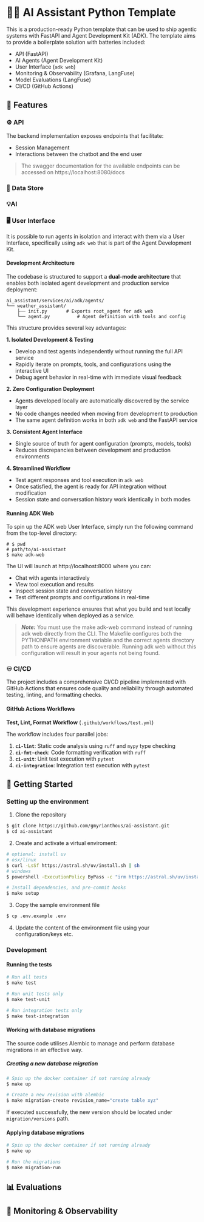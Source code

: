 # 🤖💬 AI Assistant Python Template
This is a production-ready Python template that can be used to ship agentic systems with FastAPI
and Agent Development Kit (ADK). The template aims to provide a boilerplate solution with 
batteries included:
- API (FastAPI)
- AI Agents (Agent Development Kit)
- User Interface (`adk web`)
- Monitoring & Observability (Grafana, LangFuse)
- Model Evaluations (LangFuse)
- CI/CD (GitHub Actions)


## 🌟 Features

### ⚙️ API
The backend implementation exposes endpoints that facilitate:
- Session Management 
- Interactions between the chatbot and the end user 

> The swagger documentation for the available endpoints can be accessed on 
> https://localhost:8080/docs

### 💾 Data Store


### 💡AI


### 🖥️ User Interface
 It is possible to run agents in isolation and interact with them via a User Interface, 
 specifically using `adk web` that is part of the Agent Development Kit.

  #### Development Architecture
  The codebase is structured to support a **dual-mode architecture** that enables both isolated 
  agent development and production service deployment:

  ```shell
  ai_assistant/services/ai/adk/agents/
  └── weather_assistant/
      ├── init.py       # Exports root_agent for adk web
      └── agent.py          # Agent definition with tools and config
  ```

  This structure provides several key advantages:

  **1. Isolated Development & Testing**
  - Develop and test agents independently without running the full API service
  - Rapidly iterate on prompts, tools, and configurations using the interactive UI
  - Debug agent behavior in real-time with immediate visual feedback

  **2. Zero Configuration Deployment**
  - Agents developed locally are automatically discovered by the service layer
  - No code changes needed when moving from development to production
  - The same agent definition works in both `adk web` and the FastAPI service

  **3. Consistent Agent Interface**
  - Single source of truth for agent configuration (prompts, models, tools)
  - Reduces discrepancies between development and production environments

  **4. Streamlined Workflow**
  - Test agent responses and tool execution in `adk web`
  - Once satisfied, the agent is ready for API integration without modification
  - Session state and conversation history work identically in both modes

  #### Running ADK Web

  To spin up the ADK web User Interface, simply run the following command from the top-level 
  directory:

  ```shell
  # $ pwd
  # path/to/ai-assistant
  $ make adk-web
  ```

  The UI will launch at http://localhost:8000 where you can:
  - Chat with agents interactively
  - View tool execution and results
  - Inspect session state and conversation history
  - Test different prompts and configurations in real-time

  This development experience ensures that what you build and test locally will behave identically 
  when deployed as a service.

> **_Note:_**  You must use the make adk-web command instead of running adk web directly from 
> the CLI. The Makefile configures both the PYTHONPATH environment variable and the correct 
> agents directory path to ensure agents are discoverable. Running adk web without this
> configuration will result in your agents not being found.

### ♾️ CI/CD
The project includes a comprehensive CI/CD pipeline implemented with GitHub Actions that ensures 
code quality and reliability through automated testing, linting, and formatting checks.

#### GitHub Actions Workflows

**Test, Lint, Format Workflow** (`.github/workflows/test.yml`)

The workflow includes four parallel jobs:
1. **`ci-lint`**: Static code analysis using `ruff` and `mypy` type checking
2. **`ci-fmt-check`**: Code formatting verification with `ruff`
3. **`ci-unit`**: Unit test execution with `pytest`
4. **`ci-integration`**: Integration test execution with `pytest`

## 🚀 Getting Started

### Setting up the environment

1. Clone the repository
```bash
$ git clone https://github.com/gmyrianthous/ai-assistant.git
$ cd ai-assistant
```

2. Create and activate a virtual enviroment:
```bash
# optional: install uv
# osx/linux
$ curl -LsSf https://astral.sh/uv/install.sh | sh
# windows
$ powershell -ExecutionPolicy ByPass -c "irm https://astral.sh/uv/install.ps1 | iex"

# Install dependencies, and pre-commit hooks
$ make setup
```

3. Copy the sample environment file
```bash
$ cp .env.example .env
```

4. Update the content of the environment file using your configuration/keys etc. 

### Development

#### Running the tests

```bash
# Run all tests
$ make test

# Run unit tests only
$ make test-unit

# Run integration tests only
$ make test-integration
```

#### Working with database migrations
The source code utilises Alembic to manage and perform database migrations in an effective way. 

##### Creating a new database migration

```bash
# Spin up the docker container if not running already
$ make up

# Create a new revision with alembic
$ make migration-create revision_name="create table xyz"
```
If executed successfully, the new version should be located under `migration/versions` path. 

#### Applying database migrations

```bash
# Spin up the docker container if not running already
$ make up

# Run the migrations
$ make migration-run
```

## 📊 Evaluations


## 🔎 Monitoring & Observability
